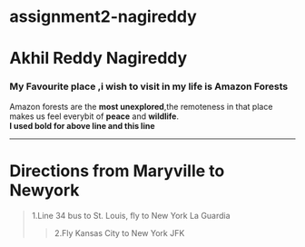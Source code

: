 # assignment2-nagireddy
# Akhil Reddy Nagireddy
### My Favourite place ,i wish to visit in my life is Amazon Forests

Amazon forests are the **most unexplored**,the remoteness in that place makes us feel everybit of **peace** and **wildlife**.<br>
**I used bold for above line and this line**

---
# Directions from Maryville to Newyork
>1.Line 34 bus to St. Louis, fly to New York La Guardia
>>2.Fly Kansas City to New York JFK 
